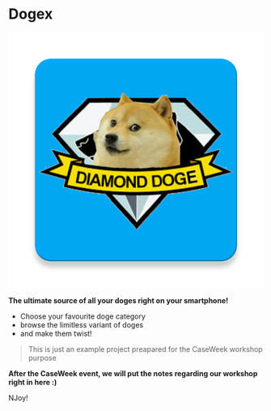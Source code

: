 # Dogex
![Dogex Logo](https://raw.githubusercontent.com/festech/dogex/master/ic_logo.png)


**The ultimate source of all your doges right on your smartphone!**

  - Choose your favourite doge category
  - browse the limitless variant of doges
  - and make them twist!

>This is just an example project preapared for the CaseWeek workshop purpose




**After the CaseWeek event, we will put the notes regarding our workshop right in here :)**

NJoy!
